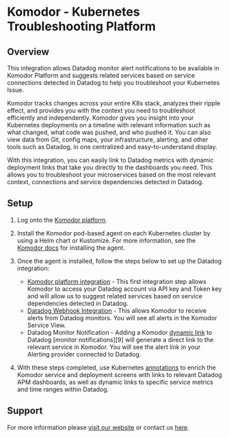 # Komodor - Kubernetes Troubleshooting Platform

## Overview

This integration allows Datadog monitor alert notifications to be available in Komodor Platform and suggests related services based on service connections detected in Datadog to help you troubleshoot your Kubernetes Issue.

Komodor tracks changes across your entire K8s stack, analyzes their ripple effect, and provides you with the context you need to troubleshoot efficiently and independently. Komodor gives you insight into your Kubernetes deployments on a timeline with relevant information such as what changed, what code was pushed, and who pushed it. You can also view data from Git, config maps, your infrastructure, alerting, and other tools such as Datadog, in one centralized and easy-to-understand display. 
	
With this integration, you can easily link to Datadog metrics with dynamic deployment links that take you directly to the dashboards you need. This allows you to troubleshoot your microservices based on the most relevant context, connections and service dependencies detected in Datadog.
	
## Setup
	
1. Log onto the [Komodor platform][7].
2. Install the Komodor pod-based agent on each Kubernetes cluster by using a Helm chart or Kustomize. For more information, see the [Komodor docs][2] for installing the agent.

3. Once the agent is installed, follow the steps below to set up the Datadog integration:
	- [Komodor platform integration][3] - This first integration step allows Komodor to access your Datadog account via API key and Token key and will allow us to suggest related services based on service dependencies detected in Datadog.
	- [Datadog Webhook Integration][4] - This allows Komodor to receive alerts from Datadog monitors. You will see all alerts in the Komodor Service View.
	- Datadog Monitor Notification - Adding a Komodor [dynamic link][5] to Datadog [monitor notifications][9] will generate a direct link to the relevant service in Komodor. You will see the alert link in your Alerting provider connected to Datadog.
	
4. With these steps completed, use Kubernetes [annotations][6] to enrich the Komodor service and deployment screens with links to relevant Datadog APM dashboards, as well as dynamic links to specific service metrics and time ranges within Datadog.

## Support

For more information please [visit our website][1] or contact us [here][8].

[1]: https://komodor.com/sign-up/
[2]: https://docs.komodor.com/Learn/Komodor-Agent.html
[3]: https://docs.komodor.com/Integrations/Datadog.html
[4]: https://docs.komodor.com/Integrations/datadog-webhook.html
[5]: https://docs.komodor.com/Integrations/Datadog-Monitor-Notification.html
[6]: https://docs.komodor.com/Learn/Annotations.html
[7]: https://app.komodor.com/
[8]: https://komodor.com/contact-us/